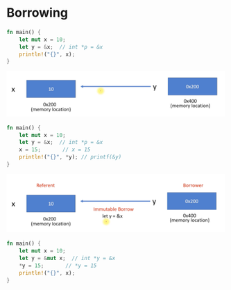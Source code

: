 # Borrowing

```rust
fn main() {
    let mut x = 10;
    let y = &x;  // int *p = &x
    println!("{}", x);
}
```

![img.png](attachments/img1.png)


```rust
fn main() {
    let mut x = 10;
    let y = &x;  // int *p = &x
    x = 15;       // x = 15
    println!("{}", *y); // printf(&y) 
}
```

![img.png](attachments/img2.png)


```rust
fn main() {
    let mut x = 10;
    let y = &mut x;  // int *y = &x
    *y = 15;       // *y = 15
    println!("{}", x); 
}
```